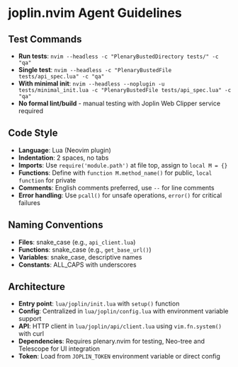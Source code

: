 # joplin.nvim Agent Guidelines

## Test Commands
- **Run tests**: `nvim --headless -c "PlenaryBustedDirectory tests/" -c "qa"`
- **Single test**: `nvim --headless -c "PlenaryBustedFile tests/api_spec.lua" -c "qa"`
- **With minimal init**: `nvim --headless --noplugin -u tests/minimal_init.lua -c "PlenaryBustedFile tests/api_spec.lua" -c "qa"`
- **No formal lint/build** - manual testing with Joplin Web Clipper service required

## Code Style
- **Language**: Lua (Neovim plugin)
- **Indentation**: 2 spaces, no tabs
- **Imports**: Use `require('module.path')` at file top, assign to `local M = {}`
- **Functions**: Define with `function M.method_name()` for public, `local function` for private
- **Comments**: English comments preferred, use `--` for line comments
- **Error handling**: Use `pcall()` for unsafe operations, `error()` for critical failures

## Naming Conventions
- **Files**: snake_case (e.g., `api_client.lua`)
- **Functions**: snake_case (e.g., `get_base_url()`)
- **Variables**: snake_case, descriptive names
- **Constants**: ALL_CAPS with underscores

## Architecture
- **Entry point**: `lua/joplin/init.lua` with `setup()` function
- **Config**: Centralized in `lua/joplin/config.lua` with environment variable support
- **API**: HTTP client in `lua/joplin/api/client.lua` using `vim.fn.system()` with curl
- **Dependencies**: Requires plenary.nvim for testing, Neo-tree and Telescope for UI integration
- **Token**: Load from `JOPLIN_TOKEN` environment variable or direct config